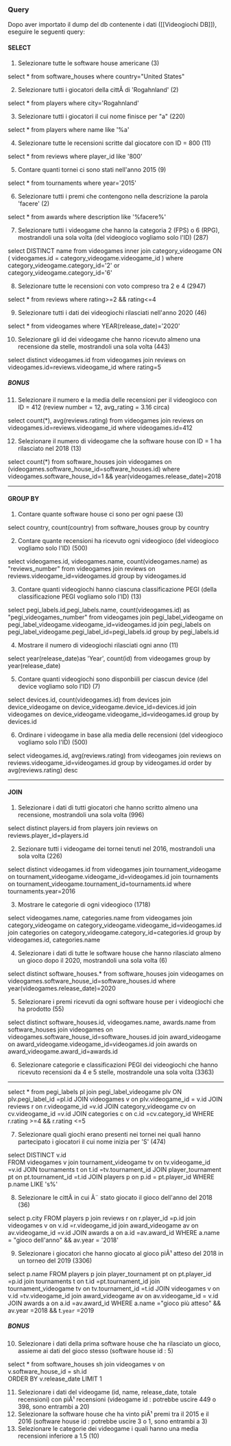 ### Query
Dopo aver importato il dump del db contenente i dati ([[Videogiochi DB]]), eseguire le seguenti query:
#### SELECT
1. Selezionare tutte le software house americane (3)

select *
from software_houses
where country="United States"

2. Selezionare tutti i giocatori della cittÃ  di 'Rogahnland' (2)

select *
from players
where city='Rogahnland'

3. Selezionare tutti i giocatori il cui nome finisce per "a" (220)

select *
from players
where name like '%a'

4. Selezionare tutte le recensioni scritte dal giocatore con ID = 800 (11)

select *
from reviews
where player_id like '800'

5. Contare quanti tornei ci sono stati nell'anno 2015 (9)

select *
from tournaments
where year='2015'

6. Selezionare tutti i premi che contengono nella descrizione la parola 'facere' (2)

select *
from awards
where description like '%facere%'

7. Selezionare tutti i videogame che hanno la categoria 2 (FPS) o 6 (RPG), mostrandoli una sola volta (del videogioco vogliamo solo l'ID) (287)

select DISTINCT name
from videogames
inner join category_videogame
ON ( videogames.id = category_videogame.videogame_id )
where category_videogame.category_id='2' or category_videogame.category_id='6'

8. Selezionare tutte le recensioni con voto compreso tra 2 e 4 (2947)

select *
from reviews
where rating>=2 && rating<=4

9. Selezionare tutti i dati dei videogiochi rilasciati nell'anno 2020 (46)

select *
from videogames
where YEAR(release_date)='2020'

10. Selezionare gli id dei videogame che hanno ricevuto almeno una recensione da stelle, mostrandoli una sola volta (443)

select distinct videogames.id
from videogames
join reviews
on videogames.id=reviews.videogame_id
where rating=5

##### **BONUS**
11. Selezionare il numero e la media delle recensioni per il videogioco con ID = 412 (review number = 12, avg_rating = 3.16 circa)

select count(*), avg(reviews.rating)
from videogames
join reviews
on videogames.id=reviews.videogame_id
where videogames.id=412

12. Selezionare il numero di videogame che la software house con ID = 1 ha rilasciato nel 2018 (13)

select count(*)
from software_houses
join videogames
on (videogames.software_house_id=software_houses.id)
where videogames.software_house_id=1 && year(videogames.release_date)=2018

---

#### GROUP BY
1. Contare quante software house ci sono per ogni paese (3)

select country, count(country)
from software_houses
group by country

2. Contare quante recensioni ha ricevuto ogni videogioco (del videogioco vogliamo solo l'ID) (500)

select videogames.id, videogames.name, count(videogames.name) as "reviews_number"
from videogames
join reviews
on reviews.videogame_id=videogames.id
group by videogames.id

3. Contare quanti videogiochi hanno ciascuna classificazione PEGI (della classificazione PEGI vogliamo solo l'ID) (13)

select pegi_labels.id,pegi_labels.name, count(videogames.id) as "pegi_videogames_number"
from videogames
	join pegi_label_videogame
		on pegi_label_videogame.videogame_id=videogames.id
	join pegi_labels
		on pegi_label_videogame.pegi_label_id=pegi_labels.id
group by pegi_labels.id

4. Mostrare il numero di videogiochi rilasciati ogni anno (11)

select year(release_date)as 'Year', count(id)
from videogames
group by year(release_date)

5. Contare quanti videogiochi sono disponbiili per ciascun device (del device vogliamo solo l'ID) (7)

select devices.id, count(videogames.id)
from devices
join device_videogame
	on device_videogame.device_id=devices.id
join videogames
	on device_videogame.videogame_id=videogames.id
group by devices.id

6. Ordinare i videogame in base alla media delle recensioni (del videogioco vogliamo solo l'ID) (500)

select  videogames.id, avg(reviews.rating)
from videogames
join reviews
	on reviews.videogame_id=videogames.id
group by videogames.id
order by avg(reviews.rating) desc

---

#### JOIN
1. Selezionare i dati di tutti giocatori che hanno scritto almeno una recensione, mostrandoli una sola volta (996)

select  distinct players.id
from players
join reviews
	on reviews.player_id=players.id

2. Sezionare tutti i videogame dei tornei tenuti nel 2016, mostrandoli una sola volta (226)

select  distinct videogames.id
from videogames
join tournament_videogame
	on tournament_videogame.videogame_id=videogames.id
join tournaments
	on tournament_videogame.tournament_id=tournaments.id
where tournaments.year=2016

3. Mostrare le categorie di ogni videogioco (1718)

select videogames.name, categories.name 
from videogames
join category_videogame
	on category_videogame.videogame_id=videogames.id
join categories
	on category_videogame.category_id=categories.id
group by videogames.id, categories.name

4. Selezionare i dati di tutte le software house che hanno rilasciato almeno un gioco dopo il 2020, mostrandoli una sola volta (6)

select distinct software_houses.*
from software_houses
join videogames
	on videogames.software_house_id=software_houses.id
where year(videogames.release_date)=2020

5. Selezionare i premi ricevuti da ogni software house per i videogiochi che ha prodotto (55)

select distinct software_houses.id, videogames.name, awards.name
from software_houses
join videogames
	on videogames.software_house_id=software_houses.id
join award_videogame
	on award_videogame.videogame_id=videogames.id
join awards
	on award_videogame.award_id=awards.id

6. Selezionare categorie e classificazioni PEGI dei videogiochi che hanno ricevuto recensioni da 4 e 5 stelle, mostrandole una sola volta (3363)

--------------------------------------------------------------------------
select *
from pegi_labels pl 
join pegi_label_videogame plv ON plv.pegi_label_id =pl.id 
JOIN videogames v on plv.videogame_id = v.id 
JOIN reviews r on r.videogame_id =v.id 
JOIN category_videogame cv on cv.videogame_id =v.id 
JOIN categories c on c.id =cv.category_id 
WHERE r.rating >=4 && r.rating <=5

7. Selezionare quali giochi erano presenti nei tornei nei quali hanno partecipato i giocatori il cui nome inizia per 'S' (474)

select DISTINCT v.id  
FROM videogames v 
join tournament_videogame tv on tv.videogame_id =v.id 
JOIN tournaments t on t.id =tv.tournament_id 
JOIN player_tournament pt on pt.tournament_id =t.id 
JOIN players p on p.id = pt.player_id 
WHERE p.name LIKE 's%'

8. Selezionare le cittÃ  in cui Ã¨ stato giocato il gioco dell'anno del 2018 (36)

select p.city 
FROM players p
join reviews r on r.player_id =p.id 
join videogames v on v.id =r.videogame_id 
join award_videogame av on av.videogame_id =v.id 
JOIN awards a on a.id =av.award_id 
WHERE a.name = "gioco dell'anno" && av.year = '2018'


9. Selezionare i giocatori che hanno giocato al gioco piÃ¹ atteso del 2018 in un torneo del 2019 (3306)

select p.name 
FROM players p 
join player_tournament pt on pt.player_id =p.id 
join tournaments t on t.id =pt.tournament_id 
join tournament_videogame tv on tv.tournament_id =t.id 
JOIN videogames v on v.id =tv.videogame_id 
join award_videogame av on av.videogame_id = v.id 
JOIN awards a on a.id =av.award_id 
WHERE a.name ="gioco più atteso" && av.year =2018 && t.`year` =2019



##### **BONUS**
10. Selezionare i dati della prima software house che ha rilasciato un gioco, assieme ai dati del gioco stesso (software house id : 5)

select *
from software_houses sh 
join videogames v on v.software_house_id = sh.id  
ORDER BY v.release_date
LIMIT 1

11. Selezionare i dati del videogame (id, name, release_date, totale recensioni) con piÃ¹ recensioni (videogame id : potrebbe uscire 449 o 398, sono entrambi a 20)
12. Selezionare la software house che ha vinto piÃ¹ premi tra il 2015 e il 2016 (software house id : potrebbe uscire 3 o 1, sono entrambi a 3)
13. Selezionare le categorie dei videogame i quali hanno una media recensioni inferiore a 1.5 (10)

